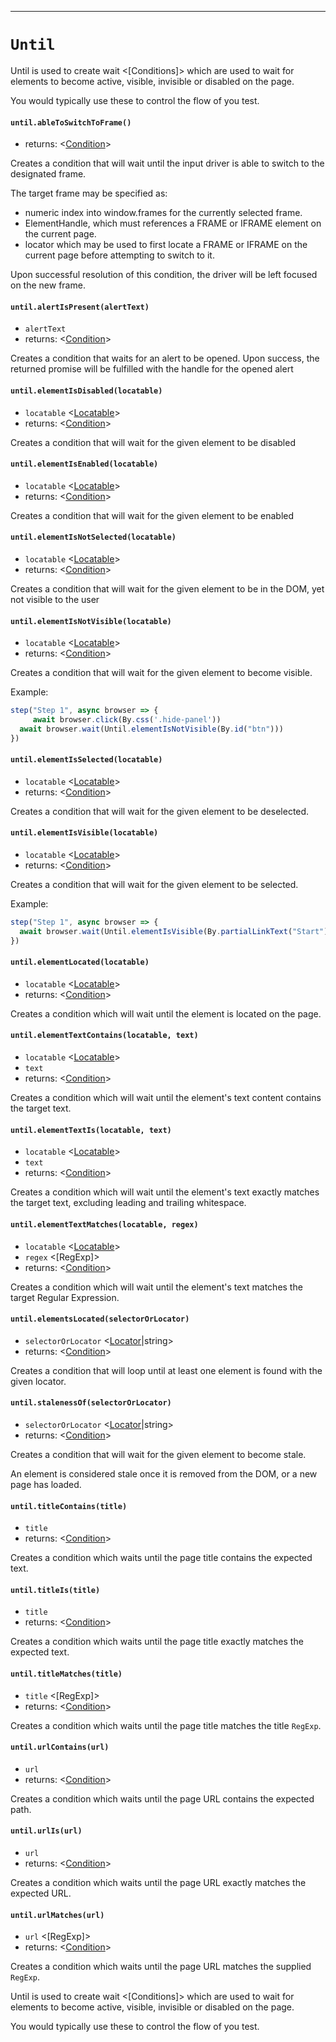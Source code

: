 -------
# `Until`

Until is used to create wait <[Conditions]> which are used to wait for elements to become active, visible, invisible or disabled on the page.

You would typically use these to control the flow of you test.

#### `until.ableToSwitchToFrame()`
* returns: <[Condition]> 

Creates a condition that will wait until the input driver is able to switch to the designated frame.

The target frame may be specified as:
- numeric index into window.frames for the currently selected frame.
- ElementHandle, which must references a FRAME or IFRAME element on the current page.
- locator which may be used to first locate a FRAME or IFRAME on the current page before attempting to switch to it.

Upon successful resolution of this condition, the driver will be left focused on the new frame.

#### `until.alertIsPresent(alertText)`
* `alertText` <string>  
* returns: <[Condition]> 

Creates a condition that waits for an alert to be opened. Upon success, the returned promise will be fulfilled with the handle for the opened alert

#### `until.elementIsDisabled(locatable)`
* `locatable` <[Locatable]>  
* returns: <[Condition]> 

Creates a condition that will wait for the given element to be disabled

#### `until.elementIsEnabled(locatable)`
* `locatable` <[Locatable]>  
* returns: <[Condition]> 

Creates a condition that will wait for the given element to be enabled

#### `until.elementIsNotSelected(locatable)`
* `locatable` <[Locatable]>  
* returns: <[Condition]> 

Creates a condition that will wait for the given element to be in the DOM, yet not visible to the user

#### `until.elementIsNotVisible(locatable)`
* `locatable` <[Locatable]>  
* returns: <[Condition]> 

Creates a condition that will wait for the given element to become visible.

Example:
```typescript
step("Step 1", async browser => {
	 await browser.click(By.css('.hide-panel'))
  await browser.wait(Until.elementIsNotVisible(By.id("btn")))
})
```

#### `until.elementIsSelected(locatable)`
* `locatable` <[Locatable]>  
* returns: <[Condition]> 

Creates a condition that will wait for the given element to be deselected.

#### `until.elementIsVisible(locatable)`
* `locatable` <[Locatable]>  
* returns: <[Condition]> 

Creates a condition that will wait for the given element to be selected.

Example:
```typescript
step("Step 1", async browser => {
  await browser.wait(Until.elementIsVisible(By.partialLinkText("Start")))
})
```

#### `until.elementLocated(locatable)`
* `locatable` <[Locatable]>  
* returns: <[Condition]> 

Creates a condition which will wait until the element is located on the page.

#### `until.elementTextContains(locatable, text)`
* `locatable` <[Locatable]>  
* `text` <string>  
* returns: <[Condition]> 

Creates a condition which will wait until the element's text content contains the target text.

#### `until.elementTextIs(locatable, text)`
* `locatable` <[Locatable]>  
* `text` <string>  
* returns: <[Condition]> 

Creates a condition which will wait until the element's text exactly matches the target text, excluding leading and trailing whitespace.

#### `until.elementTextMatches(locatable, regex)`
* `locatable` <[Locatable]>  
* `regex` <[RegExp]>  
* returns: <[Condition]> 

Creates a condition which will wait until the element's text matches the target Regular Expression.

#### `until.elementsLocated(selectorOrLocator)`
* `selectorOrLocator` <[Locator]|string>  
* returns: <[Condition]> 

Creates a condition that will loop until at least one element is found with the given locator.

#### `until.stalenessOf(selectorOrLocator)`
* `selectorOrLocator` <[Locator]|string>  
* returns: <[Condition]> 

Creates a condition that will wait for the given element to become stale.

An element is considered stale once it is removed from the DOM, or a new page has loaded.

#### `until.titleContains(title)`
* `title` <string>  
* returns: <[Condition]> 

Creates a condition which waits until the page title contains the expected text.

#### `until.titleIs(title)`
* `title` <string>  
* returns: <[Condition]> 

Creates a condition which waits until the page title exactly matches the expected text.

#### `until.titleMatches(title)`
* `title` <[RegExp]>  
* returns: <[Condition]> 

Creates a condition which waits until the page title matches the title `RegExp`.

#### `until.urlContains(url)`
* `url` <string>  
* returns: <[Condition]> 

Creates a condition which waits until the page URL contains the expected path.

#### `until.urlIs(url)`
* `url` <string>  
* returns: <[Condition]> 

Creates a condition which waits until the page URL exactly matches the expected URL.

#### `until.urlMatches(url)`
* `url` <[RegExp]>  
* returns: <[Condition]> 

Creates a condition which waits until the page URL matches the supplied `RegExp`.


Until is used to create wait <[Conditions]> which are used to wait for elements to become active, visible, invisible or disabled on the page.

You would typically use these to control the flow of you test.


[Condition]: Condition.md
[Locatable]: Interfaces.md
[Locator]: Locator.md